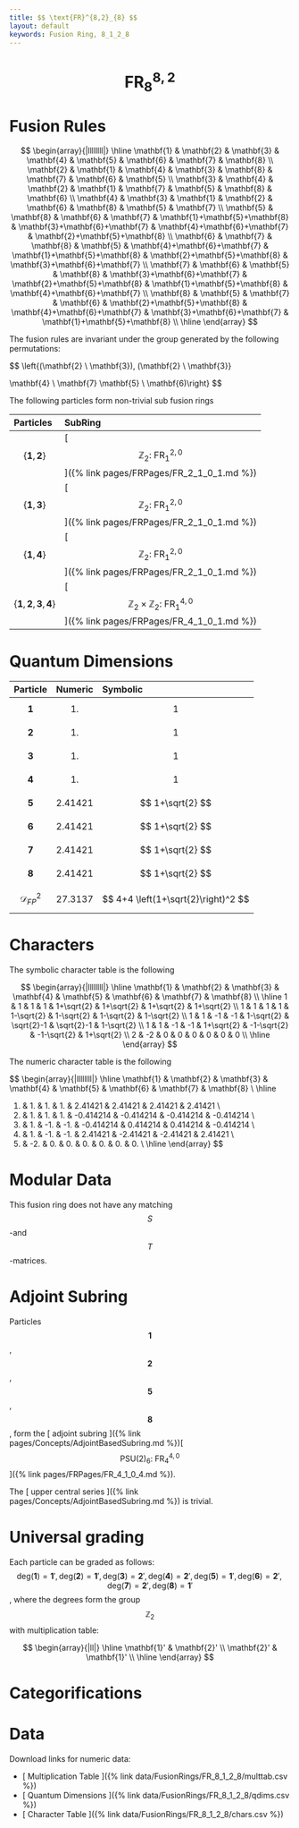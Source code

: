 ```yaml
---
title: $$ \text{FR}^{8,2}_{8} $$
layout: default
keywords: Fusion Ring, 8_1_2_8
---
```

# $$ \text{FR}^{8,2}_{8} $$


# Fusion Rules

$$
\begin{array}{|llllllll|}
\hline
 \mathbf{1} & \mathbf{2} & \mathbf{3} & \mathbf{4} & \mathbf{5} & \mathbf{6} & \mathbf{7} & \mathbf{8} \\
 \mathbf{2} & \mathbf{1} & \mathbf{4} & \mathbf{3} & \mathbf{8} & \mathbf{7} & \mathbf{6} & \mathbf{5} \\
 \mathbf{3} & \mathbf{4} & \mathbf{2} & \mathbf{1} & \mathbf{7} & \mathbf{5} & \mathbf{8} & \mathbf{6} \\
 \mathbf{4} & \mathbf{3} & \mathbf{1} & \mathbf{2} & \mathbf{6} & \mathbf{8} & \mathbf{5} & \mathbf{7} \\
 \mathbf{5} & \mathbf{8} & \mathbf{6} & \mathbf{7} & \mathbf{1}+\mathbf{5}+\mathbf{8} & \mathbf{3}+\mathbf{6}+\mathbf{7} & \mathbf{4}+\mathbf{6}+\mathbf{7} & \mathbf{2}+\mathbf{5}+\mathbf{8} \\
 \mathbf{6} & \mathbf{7} & \mathbf{8} & \mathbf{5} & \mathbf{4}+\mathbf{6}+\mathbf{7} & \mathbf{1}+\mathbf{5}+\mathbf{8} & \mathbf{2}+\mathbf{5}+\mathbf{8} & \mathbf{3}+\mathbf{6}+\mathbf{7} \\
 \mathbf{7} & \mathbf{6} & \mathbf{5} & \mathbf{8} & \mathbf{3}+\mathbf{6}+\mathbf{7} & \mathbf{2}+\mathbf{5}+\mathbf{8} & \mathbf{1}+\mathbf{5}+\mathbf{8} & \mathbf{4}+\mathbf{6}+\mathbf{7} \\
 \mathbf{8} & \mathbf{5} & \mathbf{7} & \mathbf{6} & \mathbf{2}+\mathbf{5}+\mathbf{8} & \mathbf{4}+\mathbf{6}+\mathbf{7} & \mathbf{3}+\mathbf{6}+\mathbf{7} & \mathbf{1}+\mathbf{5}+\mathbf{8} \\
\hline
\end{array}
$$


The fusion rules are invariant under the group generated by the following permutations:

$$ \left\{(\mathbf{2} \ \mathbf{3}), (\mathbf{2} \ \mathbf{3}}

 \mathbf{4} \ \mathbf{7}  \mathbf{5} \ \mathbf{6)\right\} $$


The following particles form non-trivial sub fusion rings

| Particles | SubRing |
| :------ | :------ |
| $$ \{\mathbf{1},\mathbf{2}\} $$ | [ $$ \mathbb{Z}_2:\ \text{FR}^{2,0}_{1} $$ ]({% link pages/FRPages/FR_2_1_0_1.md %}) |
| $$ \{\mathbf{1},\mathbf{3}\} $$ | [ $$ \mathbb{Z}_2:\ \text{FR}^{2,0}_{1} $$ ]({% link pages/FRPages/FR_2_1_0_1.md %}) |
| $$ \{\mathbf{1},\mathbf{4}\} $$ | [ $$ \mathbb{Z}_2:\ \text{FR}^{2,0}_{1} $$ ]({% link pages/FRPages/FR_2_1_0_1.md %}) |
| $$ \{\mathbf{1},\mathbf{2},\mathbf{3},\mathbf{4}\} $$ | [ $$ \mathbb{Z}_2\times \mathbb{Z}_2:\ \text{FR}^{4,0}_{1} $$ ]({% link pages/FRPages/FR_4_1_0_1.md %}) |


# Quantum Dimensions

| Particle | Numeric | Symbolic |
| :------ | :------ | :------ |
| $$ \mathbf{1} $$ | $$ 1. $$ | $$ 1 $$ |
| $$ \mathbf{2} $$ | $$ 1. $$ | $$ 1 $$ |
| $$ \mathbf{3} $$ | $$ 1. $$ | $$ 1 $$ |
| $$ \mathbf{4} $$ | $$ 1. $$ | $$ 1 $$ |
| $$ \mathbf{5} $$ | $$ 2.41421 $$ | $$ 1+\sqrt{2} $$ |
| $$ \mathbf{6} $$ | $$ 2.41421 $$ | $$ 1+\sqrt{2} $$ |
| $$ \mathbf{7} $$ | $$ 2.41421 $$ | $$ 1+\sqrt{2} $$ |
| $$ \mathbf{8} $$ | $$ 2.41421 $$ | $$ 1+\sqrt{2} $$ |
| $$ \mathcal{D}_{FP}^2 $$ | $$ 27.3137 $$ | $$ 4+4 \left(1+\sqrt{2}\right)^2 $$ |

# Characters

The symbolic character table is the following

$$
\begin{array}{|llllllll|}
\hline
 \mathbf{1} & \mathbf{2} & \mathbf{3} & \mathbf{4} & \mathbf{5} & \mathbf{6} & \mathbf{7} & \mathbf{8} \\
\hline
 1 & 1 & 1 & 1 & 1+\sqrt{2} & 1+\sqrt{2} & 1+\sqrt{2} & 1+\sqrt{2} \\
 1 & 1 & 1 & 1 & 1-\sqrt{2} & 1-\sqrt{2} & 1-\sqrt{2} & 1-\sqrt{2} \\
 1 & 1 & -1 & -1 & 1-\sqrt{2} & \sqrt{2}-1 & \sqrt{2}-1 & 1-\sqrt{2} \\
 1 & 1 & -1 & -1 & 1+\sqrt{2} & -1-\sqrt{2} & -1-\sqrt{2} & 1+\sqrt{2} \\
 2 & -2 & 0 & 0 & 0 & 0 & 0 & 0 \\
\hline
\end{array}
$$

The numeric character table is the following

$$
\begin{array}{|llllllll|}
\hline
 \mathbf{1} & \mathbf{2} & \mathbf{3} & \mathbf{4} & \mathbf{5} & \mathbf{6} & \mathbf{7} & \mathbf{8} \\
\hline
 1. & 1. & 1. & 1. & 2.41421 & 2.41421 & 2.41421 & 2.41421 \\
 1. & 1. & 1. & 1. & -0.414214 & -0.414214 & -0.414214 & -0.414214 \\
 1. & 1. & -1. & -1. & -0.414214 & 0.414214 & 0.414214 & -0.414214 \\
 1. & 1. & -1. & -1. & 2.41421 & -2.41421 & -2.41421 & 2.41421 \\
 2. & -2. & 0. & 0. & 0. & 0. & 0. & 0. \\
\hline
\end{array}
$$

# Modular Data

This fusion ring does not have any matching $$ S $$-and $$ T $$-matrices.

# Adjoint Subring

Particles $$ \mathbf{1} $$, $$ \mathbf{2} $$, $$ \mathbf{5} $$, $$ \mathbf{8} $$, form the [ adjoint subring ]({% link pages/Concepts/AdjointBasedSubring.md %})[ $$ \text{PSU(2})_6:\ \text{FR}^{4,0}_{4} $$ ]({% link pages/FRPages/FR_4_1_0_4.md %}).

The [ upper central series ]({% link pages/Concepts/AdjointBasedSubring.md %}) is trivial.

# Universal grading

Each particle can be graded as follows: $$ \text{deg}(\mathbf{1}) = \mathbf{1}', \text{deg}(\mathbf{2}) = \mathbf{1}', \text{deg}(\mathbf{3}) = \mathbf{2}', \text{deg}(\mathbf{4}) = \mathbf{2}', \text{deg}(\mathbf{5}) = \mathbf{1}', \text{deg}(\mathbf{6}) = \mathbf{2}', \text{deg}(\mathbf{7}) = \mathbf{2}', \text{deg}(\mathbf{8}) = \mathbf{1}' $$, where the degrees form the group $$ \mathbb{Z}_2 $$ with multiplication table:

$$
\begin{array}{|ll|}
\hline
 \mathbf{1}' & \mathbf{2}' \\
 \mathbf{2}' & \mathbf{1}' \\
\hline
\end{array}
$$

# Categorifications



# Data

Download links for numeric data:

* [ Multiplication Table ]({% link data/FusionRings/FR_8_1_2_8/multtab.csv %})
* [ Quantum Dimensions ]({% link data/FusionRings/FR_8_1_2_8/qdims.csv %})
* [ Character Table ]({% link data/FusionRings/FR_8_1_2_8/chars.csv %})